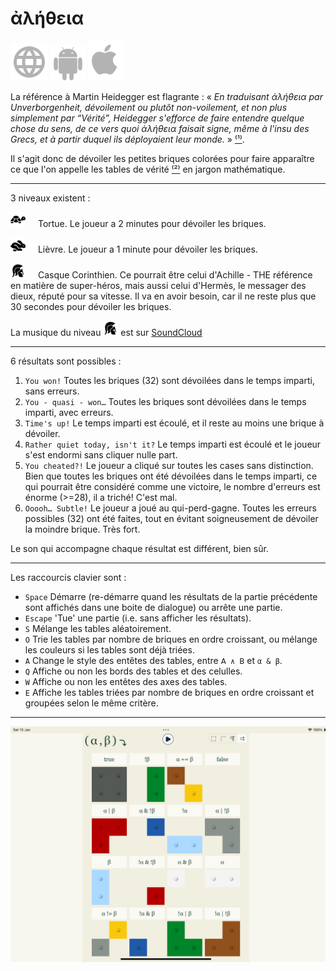 # ἀλήθεια

[![WWW](assets/svg/internet-svgrepo-com.svg)](https://aletheia.cthiebaud.com/) 
[![Android App Store](assets/svg/android-svgrepo-com.svg)](https://play.google.com/apps/testing/com.cthiebaud.aletheia.twa)
[![Apple App Store](assets/svg/Apple_logo_grey.svg)](https://apps.apple.com/us/app/aletheia-by-%C3%A6quologica/id6476017817)

La référence à Martin Heidegger est flagrante : « <i>En traduisant ἀλήθεια par Unverborgenheit, dévoilement ou plutôt non-voilement, et non plus simplement par “Vérité”, Heidegger s'efforce de faire entendre quelque chose du sens, de ce vers quoi ἀλήθεια faisait signe, même à l'insu des Grecs, et à partir duquel ils déployaient leur monde.</i> » [⁽¹⁾](https://fr.wikipedia.org/wiki/Al%C3%A8theia_dans_la_philosophie_de_Martin_Heidegger).

Il s'agit donc de dévoiler les petites briques colorées pour faire apparaître ce que l'on appelle les tables de vérité [⁽²⁾](https://fr.wikipedia.org/wiki/Table_de_v%C3%A9rit%C3%A9) en jargon mathématique.

--- 

3 niveaux existent :

<img src="svg/tortoise-fill-svgrepo-com.svg" alt="Tortoise" style="width: 24px; height: 24px; margin-right: 1rem;"> Tortue. Le joueur a 2 minutes pour dévoiler les briques.

<img src="svg/hare-fill-svgrepo-com.svg" alt="Hare" style="width: 24px; height: 24px; margin-right: 1rem;"> Lièvre. Le joueur a 1 minute pour dévoiler les briques.

<img src="svg/ancient-greek-helmet-1-svgrepo-com.svg" alt="Achilles" style="width: 24px; height: 24px; margin-right: 1rem;"> Casque Corinthien. Ce pourrait être celui d'Achille - THE référence en matière de super-héros, mais aussi celui d'Hermès, le messager des dieux, réputé pour sa vitesse. Il va en avoir besoin, car il ne reste plus que 30 secondes pour dévoiler les briques.

La musique du niveau <img src="svg/ancient-greek-helmet-1-svgrepo-com.svg" alt="Achilles" style="width: 24px; height: 24px;">
est sur [SoundCloud](https://soundcloud.com/christophe-thiebaud/aletheia?si=83569a3c774e4cdf84c684e74478af34&utm_source=clipboard&utm_medium=text&utm_campaign=social_sharing)

--- 

6 résultats sont possibles :

1. `You won!` Toutes les briques (32) sont dévoilées dans le temps imparti, sans erreurs.
2. `You - quasi - won…` Toutes les briques sont dévoilées dans le temps imparti, avec erreurs.
3. `Time's up!` Le temps imparti est écoulé, et il reste au moins une brique à dévoiler.
4. `Rather quiet today, isn't it?` Le temps imparti est écoulé et le joueur s'est endormi sans cliquer nulle part.
5. `You cheated?!` Le joueur a cliqué sur toutes les cases sans distinction. Bien que toutes les briques ont été dévoilées dans le temps imparti, ce qui pourrait être considéré comme une victoire, le nombre d'erreurs est énorme (>=28), il a triché! C'est mal.
6. `Ooooh… Subtle!` Le joueur a joué au qui-perd-gagne. Toutes les erreurs possibles (32) ont été faites, tout en évitant soigneusement de dévoiler la moindre brique. Très fort.

Le son qui accompagne chaque résultat est différent, bien sûr.

--- 

Les raccourcis clavier sont :

* `Space` Démarre (re-démarre quand les résultats de la partie précédente sont affichés dans une boite de dialogue) ou arrête une partie.
* `Escape` 'Tue' une partie (i.e. sans afficher les résultats).
* `S` Mélange les tables aléatoirement.
* `O` Trie les tables par nombre de briques en ordre croissant, ou mélange les couleurs si les tables sont déjà triées.
* `A` Change le style des entêtes des tables, entre `𝖠 ∧ 𝖡` et `α & β`.
* `Q` Affiche ou non les bords des tables et des celulles.
* `W` Affiche ou non les entêtes des axes des tables.
* `E` Affiche les tables triées par nombre de briques en ordre croissant et groupées selon le même critère.

--- 

![ἀλήθεια](screenshots/iPad10th.png)


